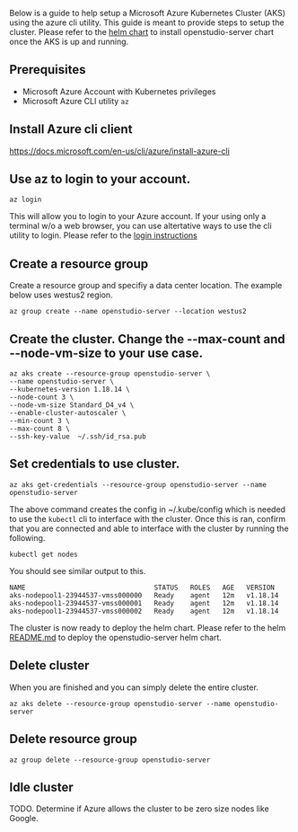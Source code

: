 Below is a guide to help setup a Microsoft Azure Kubernetes Cluster (AKS) using the azure cli utility. This guide is meant to provide steps to setup the cluster. Please refer to the [helm chart](/README.md) to install openstudio-server chart once the AKS is up and running.  

## Prerequisites

- Microsoft Azure Account with Kubernetes privileges
- Microsoft Azure CLI utility `az`

## Install Azure cli client
https://docs.microsoft.com/en-us/cli/azure/install-azure-cli


## Use az to login to your account. 
`az login`

This will allow you to login to your Azure account. If your using only a terminal w/o a web browser, you can use altertative ways to use the cli utility to login. Please refer to the [login instructions](https://docs.microsoft.com/en-us/cli/azure/reference-index?view=azure-cli-latest#az_login)

## Create a resource group

Create a resource group and specifiy a data center location. The example below uses westus2 region. 

`az group create --name openstudio-server --location westus2`


## Create the cluster. Change the --max-count and --node-vm-size to your use case. 

    az aks create --resource-group openstudio-server \
    --name openstudio-server \
    --kubernetes-version 1.18.14 \
    --node-count 3 \
    --node-vm-size Standard_D4_v4 \
    --enable-cluster-autoscaler \
    --min-count 3 \
    --max-count 8 \
    --ssh-key-value  ~/.ssh/id_rsa.pub 

## Set credentials to use cluster. 

`az aks get-credentials --resource-group openstudio-server --name openstudio-server`

The above command creates the config in ~/.kube/config which is needed to use the `kubectl` cli to interface with the cluster. Once this is ran, confirm that you are connected and able to interface with the cluster by running the following. 

`kubectl get nodes`

You should see similar output to this. 

```
NAME                                STATUS   ROLES   AGE   VERSION
aks-nodepool1-23944537-vmss000000   Ready    agent   12m   v1.18.14
aks-nodepool1-23944537-vmss000001   Ready    agent   12m   v1.18.14
aks-nodepool1-23944537-vmss000002   Ready    agent   12m   v1.18.14
```
The cluster is now ready to deploy the helm chart. Please refer to the helm [README.md](../README.md) to deploy the openstudio-server helm chart. 

## Delete cluster

When you are finished and you can simply delete the entire cluster. 

 `az aks delete --resource-group openstudio-server --name openstudio-server`

## Delete resource group 

`az group delete --resource-group openstudio-server`


## Idle cluster

TODO. Determine if Azure allows the cluster to be zero size nodes like Google. 


















